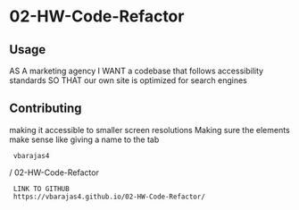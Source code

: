 # 02-HW-Code-Refactor

## Usage
AS A marketing agency
I WANT a codebase that follows accessibility standards
SO THAT our own site is optimized for search engines

## Contributing

making it accessible to smaller screen resolutions
Making sure the elements make sense 
     like giving a name to the tab
     
     vbarajas4
/
02-HW-Code-Refactor

     LINK TO GITHUB 
     https://vbarajas4.github.io/02-HW-Code-Refactor/